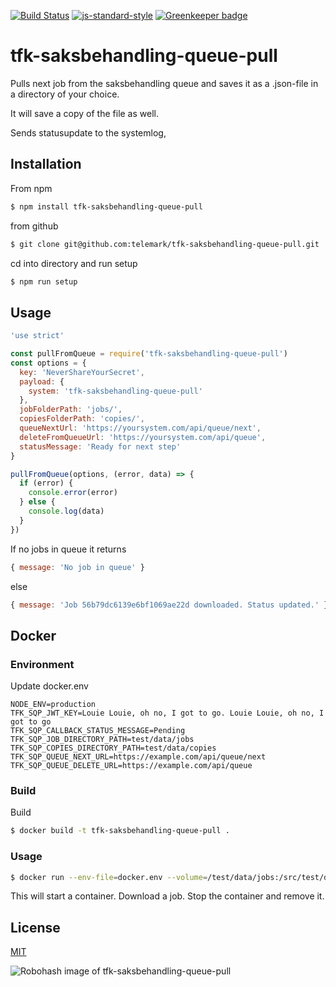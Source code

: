 [![Build Status](https://travis-ci.org/telemark/tfk-saksbehandling-queue-pull.svg?branch=master)](https://travis-ci.org/telemark/tfk-saksbehandling-queue-pull)
[![js-standard-style](https://img.shields.io/badge/code%20style-standard-brightgreen.svg?style=flat)](https://github.com/feross/standard)
[![Greenkeeper badge](https://badges.greenkeeper.io/telemark/tfk-saksbehandling-queue-pull.svg)](https://greenkeeper.io/)

# tfk-saksbehandling-queue-pull

Pulls next job from the saksbehandling queue and saves it as a .json-file in a directory of your choice.

It will save a copy of the file as well.

Sends statusupdate to the systemlog,

## Installation

From npm

```sh
$ npm install tfk-saksbehandling-queue-pull
```

from github

```sh
$ git clone git@github.com:telemark/tfk-saksbehandling-queue-pull.git
```

cd into directory and run setup

```sh
$ npm run setup
```

## Usage

```javascript
'use strict'

const pullFromQueue = require('tfk-saksbehandling-queue-pull')
const options = {
  key: 'NeverShareYourSecret',
  payload: {
    system: 'tfk-saksbehandling-queue-pull'
  },
  jobFolderPath: 'jobs/',
  copiesFolderPath: 'copies/',
  queueNextUrl: 'https://yoursystem.com/api/queue/next',
  deleteFromQueueUrl: 'https://yoursystem.com/api/queue',
  statusMessage: 'Ready for next step'
}

pullFromQueue(options, (error, data) => {
  if (error) {
    console.error(error)
  } else {
    console.log(data)
  }
})
```

If no jobs in queue it returns

```javascript
{ message: 'No job in queue' }
```

else

```javascript
{ message: 'Job 56b79dc6139e6bf1069ae22d downloaded. Status updated.' }
```

## Docker

### Environment

Update docker.env

```
NODE_ENV=production
TFK_SQP_JWT_KEY=Louie Louie, oh no, I got to go. Louie Louie, oh no, I got to go
TFK_SQP_CALLBACK_STATUS_MESSAGE=Pending
TFK_SQP_JOB_DIRECTORY_PATH=test/data/jobs
TFK_SQP_COPIES_DIRECTORY_PATH=test/data/copies
TFK_SQP_QUEUE_NEXT_URL=https://example.com/api/queue/next
TFK_SQP_QUEUE_DELETE_URL=https://example.com/api/queue
```

### Build

Build

```sh
$ docker build -t tfk-saksbehandling-queue-pull .
```

### Usage

```sh
$ docker run --env-file=docker.env --volume=/test/data/jobs:/src/test/data/jobs --rm tfk-saksbehandling-queue-pull
```

This will start a container. Download a job. Stop the container and remove it.

## License

[MIT](LICENSE)

![Robohash image of tfk-saksbehandling-queue-pull](https://robots.kebabstudios.party/tfk-saksbehandling-queue-pulln.png "Robohash image of tfk-saksbehandling-queue-pull")